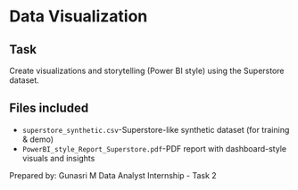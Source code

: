 # Data Visualization

## Task
Create visualizations and storytelling (Power BI style) using the Superstore dataset.

## Files included
- `superstore_synthetic.csv`-Superstore-like synthetic dataset (for training & demo)
- `PowerBI_style_Report_Superstore.pdf`-PDF report with dashboard-style visuals and insights

Prepared by: Gunasri M
Data Analyst Internship - Task 2
